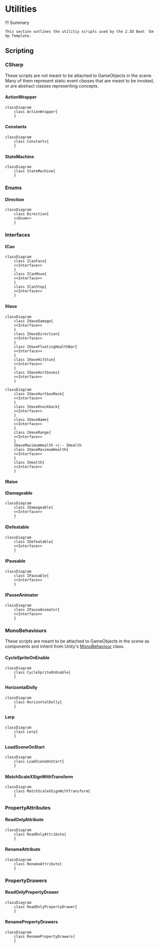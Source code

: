 # Utilities

!!! Summary

    This section outlines the utilitiy scripts used by the 2.5D Beat 'Em Up Template.

## Scripting

### CSharp

These scripts are not meant to be attached to GameObjects in the scene. Many of them represent static event classes that are meant to be invoked, or are abstract classes representing concepts.

#### ActionWrapper

``` mermaid
classDiagram
    class ActionWrapper{
    }
```

#### Constants

``` mermaid
classDiagram
    class Constants{
    }
```

#### StateMachine

``` mermaid
classDiagram
    class StateMachine{
    }
```

### Enums

#### Direction

``` mermaid
classDiagram
    class Direction{
    <<Enum>>
    }
```

### Interfaces

#### ICan

``` mermaid
classDiagram
    class ICanFace{
    <<Interface>>
    }
    class ICanMove{
    <<Interface>>
    }
    class ICanStop{
    <<Interface>>
    }
```

#### IHave

``` mermaid
classDiagram
    class IHaveDamage{
    <<Interface>>
    }
    class IHaveDirection{
    <<Interface>>
    }
    class IHaveFloatingHealthBar{
    <<Interface>>
    }
    class IHaveHitStun{
    <<Interface>>
    }
    class IHaveHurtboxes{
    <<Interface>>
    }
```
``` mermaid
classDiagram
    class IHaveHurtboxMask{
    <<Interface>>
    }
    class IHaveKnockback{
    <<Interface>>
    }
    class IHaveName{
    <<Interface>>
    }
    class IHaveRange{
    <<Interface>>
    }
    IHaveMaximumHealth <|-- IHealth
    class IHaveMaximumHealth{
    <<Interface>>
    }
    class IHealth{
    <<Interface>>
    }
```

#### IRaise

#### IDamageable

``` mermaid
classDiagram
    class IDamageable{
    <<Interface>>
    }
```

#### IDefeatable

``` mermaid
classDiagram
    class IDefeatable{
    <<Interface>>
    }
```

#### IPausable

``` mermaid
classDiagram
    class IPausable{
    <<Interface>>
    }
```

#### IPauseAnimator

``` mermaid
classDiagram
    class IPauseAnimator{
    <<Interface>>
    }
```

### MonoBehaviours

These scripts are meant to be attached to GameObjects in the scene as components and inherit from Unity's [MonoBehaviour](https://docs.unity3d.com/6000.0/Documentation/Manual/class-MonoBehaviour.html) class.

#### CycleSpriteOnEnable

``` mermaid
classDiagram
    class CycleSpriteOnEnable{
    }
```

#### HorizontalDolly

``` mermaid
classDiagram
    class HorizontalDolly{
    }
```

#### Lerp

``` mermaid
classDiagram
    class Lerp{
    }
```

####  LoadSceneOnStart

``` mermaid
classDiagram
    class LoadSceneOnStart{
    }
```

#### MatchScaleXSignWithTransform

``` mermaid
classDiagram
    class MatchScaleXSignWithTransform{
    }
```

### PropertyAttributes

#### ReadOnlyAttribute

``` mermaid
classDiagram
    class ReadOnlyAttribute{
    }
```

#### RenameAttribute

``` mermaid
classDiagram
    class RenameAttribute{
    }
```

### PropertyDrawers

#### ReadOnlyPropertyDrawer

``` mermaid
classDiagram
    class ReadOnlyPropertyDrawer{
    }
```

#### RenamePropertyDrawers

``` mermaid
classDiagram
    class RenamePropertyDrawers{
    }
```